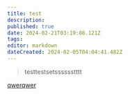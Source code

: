 ```yaml
---
title: test
description: 
published: true
date: 2024-02-21T03:19:08.121Z
tags: 
editor: markdown
dateCreated: 2024-02-05T04:04:41.482Z
---
```


> testtestsetsssssstttt

[qwerqwer](/docs/docs)